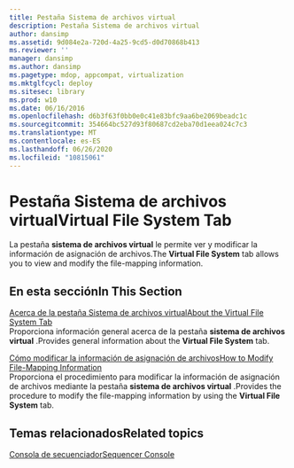 ```yaml
---
title: Pestaña Sistema de archivos virtual
description: Pestaña Sistema de archivos virtual
author: dansimp
ms.assetid: 9d084e2a-720d-4a25-9cd5-d0d70868b413
ms.reviewer: ''
manager: dansimp
ms.author: dansimp
ms.pagetype: mdop, appcompat, virtualization
ms.mktglfcycl: deploy
ms.sitesec: library
ms.prod: w10
ms.date: 06/16/2016
ms.openlocfilehash: d6b3f63f0bb0e0c41e83bfc9aa6be2069beadc1c
ms.sourcegitcommit: 354664bc527d93f80687cd2eba70d1eea024c7c3
ms.translationtype: MT
ms.contentlocale: es-ES
ms.lasthandoff: 06/26/2020
ms.locfileid: "10815061"
---
```

# <span data-ttu-id="b4e70-103">Pestaña Sistema de archivos virtual</span><span class="sxs-lookup"><span data-stu-id="b4e70-103">Virtual File System Tab</span></span>


<span data-ttu-id="b4e70-104">La pestaña **sistema de archivos virtual** le permite ver y modificar la información de asignación de archivos.</span><span class="sxs-lookup"><span data-stu-id="b4e70-104">The **Virtual File System** tab allows you to view and modify the file-mapping information.</span></span>

## <span data-ttu-id="b4e70-105">En esta sección</span><span class="sxs-lookup"><span data-stu-id="b4e70-105">In This Section</span></span>


<a href="" id="about-the-virtual-file-system-tab"></a>[<span data-ttu-id="b4e70-106">Acerca de la pestaña Sistema de archivos virtual</span><span class="sxs-lookup"><span data-stu-id="b4e70-106">About the Virtual File System Tab</span></span>](about-the-virtual-file-system-tab.md)  
<span data-ttu-id="b4e70-107">Proporciona información general acerca de la pestaña **sistema de archivos virtual** .</span><span class="sxs-lookup"><span data-stu-id="b4e70-107">Provides general information about the **Virtual File System** tab.</span></span>

<a href="" id="how-to-modify-file-mapping-information"></a>[<span data-ttu-id="b4e70-108">Cómo modificar la información de asignación de archivos</span><span class="sxs-lookup"><span data-stu-id="b4e70-108">How to Modify File-Mapping Information</span></span>](how-to-modify-file-mapping-information.md)  
<span data-ttu-id="b4e70-109">Proporciona el procedimiento para modificar la información de asignación de archivos mediante la pestaña **sistema de archivos virtual** .</span><span class="sxs-lookup"><span data-stu-id="b4e70-109">Provides the procedure to modify the file-mapping information by using the **Virtual File System** tab.</span></span>

## <span data-ttu-id="b4e70-110">Temas relacionados</span><span class="sxs-lookup"><span data-stu-id="b4e70-110">Related topics</span></span>


[<span data-ttu-id="b4e70-111">Consola de secuenciador</span><span class="sxs-lookup"><span data-stu-id="b4e70-111">Sequencer Console</span></span>](sequencer-console.md)

 

 





